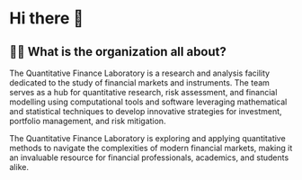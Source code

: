 # Hi there 👋

## 🙋‍♀️ What is the organization all about?
The Quantitative Finance Laboratory is a research and analysis facility dedicated to the study of financial markets and instruments. The team serves as a hub for quantitative research, risk assessment, and financial modelling using computational tools and software leveraging mathematical and statistical techniques to develop innovative strategies for investment, portfolio management, and risk mitigation.

The Quantitative Finance Laboratory is exploring and applying quantitative methods to navigate the complexities of modern financial markets, making it an invaluable resource for financial professionals, academics, and students alike.

<!--
🌈 Contribution guidelines - how can the community get involved?
👩‍💻 Useful resources - where can the community find your docs? Is there anything else the community should know?
🍿 Fun facts - what does your team eat for breakfast?
🧙 Remember, you can do mighty things with the power of [Markdown](https://docs.github.com/github/writing-on-github/getting-started-with-writing-and-formatting-on-github/basic-writing-and-formatting-syntax)
-->
